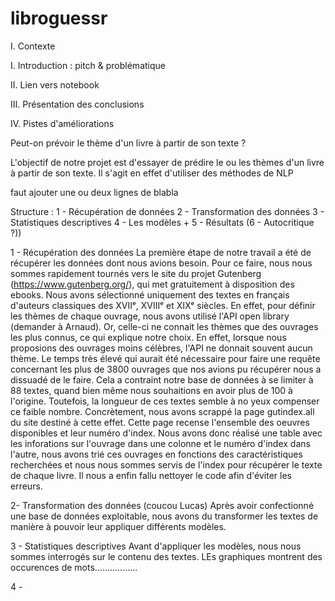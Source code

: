 # libroguessr
I. Contexte


I. Introduction : pitch & problématique


II. Lien vers notebook


III. Présentation des conclusions 

IV. Pistes d'améliorations



Peut-on prévoir le thème d'un livre à partir de son texte ?

L'objectif de notre projet est d'essayer de prédire le ou les thèmes d'un livre à partir de son texte. Il s'agit en effet d'utiliser des méthodes de NLP 

faut ajouter une ou deux lignes de blabla

Structure : 
1 - Récupération de données 
2 - Transformation des données
3 - Statistiques descriptives
4 - Les modèles + 5 - Résultats 
(6 - Autocritique ?))

1 - Récupération des données
La première étape de notre travail a été de récupérer les données dont nous avions besoin. Pour ce faire, nous nous sommes rapidement tournés vers le site du projet Gutenberg (https://www.gutenberg.org/), qui met gratuitement à disposition des ebooks. Nous avons sélectionné uniquement des textes en français d'auteurs classiques des XVIIᵉ, XVIIIᵉ et XIXᵉ siècles. En effet, pour définir les thèmes de chaque ouvrage, nous avons utilisé l'API open library (demander à Arnaud). Or, celle-ci ne connait les thèmes que des ouvrages les plus connus, ce qui explique notre choix. En effet, lorsque nous proposions des ouvrages moins célèbres, l'API ne donnait souvent aucun thème. Le temps très élevé qui aurait été nécessaire pour faire une requête concernant les plus de 3800 ouvrages que nos avions pu récupérer nous a dissuadé de le faire. Cela a contraint notre base de données à se limiter à 88 textes, quand bien même nous souhaitions en avoir plus de 100 à l'origine. Toutefois, la longueur de ces textes semble à no yeux compenser ce faible nombre. 
Concrètement, nous avons scrappé la page gutindex.all du site destiné à cette effet. Cette page recense l'ensemble des oeuvres disponibles et leur numéro d'index. Nous avons donc réalisé une table avec les inforations sur l'ouvrage dans une colonne et le numéro d'index dans l'autre, nous avons trié ces ouvrages en fonctions des caractéristiques recherchées et nous nous sommes servis de l'index pour récupérer le texte de chaque livre. 
Il nous a enfin fallu nettoyer le code afin d'éviter les erreurs.

2- Transformation des données (coucou Lucas)
Après avoir confectionné une base de données exploitable, nous avons du transformer les textes de manière à pouvoir leur appliquer différents modèles.


3 - Statistiques descriptives
Avant d'appliquer les modèles, nous nous sommes interrogés sur le contenu des textes. LEs graphiques montrent des occurences de mots.................

4 - 
